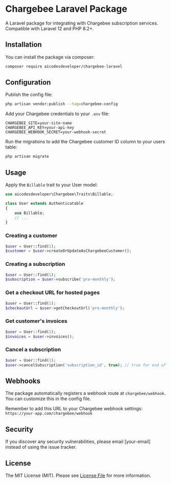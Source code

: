 # Chargebee Laravel Package

A Laravel package for integrating with Chargebee subscription services. Compatible with Laravel 12 and PHP 8.2+.

## Installation

You can install the package via composer:

```bash
composer require aicodesdeveloper/chargebee-laravel
```

## Configuration

Publish the config file:

```bash
php artisan vendor:publish --tag=chargebee-config
```

Add your Chargebee credentials to your `.env` file:

```
CHARGEBEE_SITE=your-site-name
CHARGEBEE_API_KEY=your-api-key
CHARGEBEE_WEBHOOK_SECRET=your-webhook-secret
```

Run the migrations to add the Chargebee customer ID column to your users table:

```bash
php artisan migrate
```

## Usage

Apply the `Billable` trait to your User model:

```php
use aicodesdeveloper\Chargebee\Traits\Billable;

class User extends Authenticatable
{
    use Billable;
    // ...
}
```

### Creating a customer

```php
$user = User::find(1);
$customer = $user->createOrUpdateAsChargebeeCustomer();
```

### Creating a subscription

```php
$user = User::find(1);
$subscription = $user->subscribe('pro-monthly');
```

### Get a checkout URL for hosted pages

```php
$user = User::find(1);
$checkoutUrl = $user->getCheckoutUrl('pro-monthly');
```

### Get customer's invoices

```php
$user = User::find(1);
$invoices = $user->invoices();
```

### Cancel a subscription

```php
$user = User::find(1);
$user->cancelSubscription('subscription_id', true); // true for end of term, false for immediate
```

## Webhooks

The package automatically registers a webhook route at `chargebee/webhook`. You can customize this in the config file.

Remember to add this URL to your Chargebee webhook settings: `https://your-app.com/chargebee/webhook`

## Security

If you discover any security vulnerabilities, please email [your-email] instead of using the issue tracker.

## License

The MIT License (MIT). Please see [License File](LICENSE) for more information.